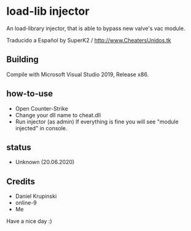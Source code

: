 # load-lib injector
An load-library injector, that is able to bypass new valve's vac module.

Traducido a Español by SuperK2 / http://www.CheatersUnidos.tk

## Building
Compile with Microsoft Visual Studio 2019, Release x86.

## how-to-use
 - Open Counter-Strike
 - Change your dll name to cheat.dll
 - Run injector (as admin)
 If everything is fine you will see "module injected" in console.

## status
 - Unknown (20.06.2020)


## Credits
 - Daniel Krupinski
 - online-9
 - Me
 
 Have a nice day :)
